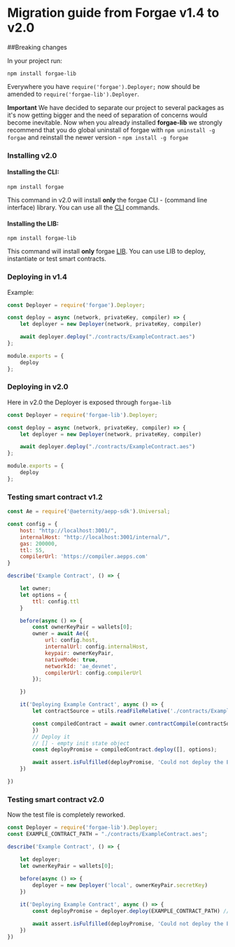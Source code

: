 # Migration guide from Forgae v1.4 to v2.0

##Breaking changes

In your project run:

```text
npm install forgae-lib
```

Everywhere you have `require('forgae').Deployer;` now should be amended to `require('forgae-lib').Deployer`. 

**Important** We have decided to separate our project to several packages as it's now getting bigger and the need of separation of concerns would become inevitable.
Now when you already installed **forgae-lib** we strongly recommend that you do global uninstall of forgae with `npm uninstall -g forgae` and reinstall the newer version - `npm install -g forgae`

### Installing v2.0

#### Installing the CLI:
```test
npm install forgae
```

This command in v2.0 will install **only** the forgae CLI - (command line interface) library. You can use all the [CLI](https://app.gitbook.com/@forgae/s/forgae/v/develop/developer-documentation/forgae-cli) commands.

#### Installing the LIB:
```text
npm install forgae-lib
```

This command will install **only** forgae [LIB](https://app.gitbook.com/@forgae/s/forgae/v/develop/developer-documentation/forgae-library-api/deployer). You can use LIB to deploy, instantiate or test smart contracts.

### Deploying in v1.4

Example:
```javascript
const Deployer = require('forgae').Deployer;

const deploy = async (network, privateKey, compiler) => {
    let deployer = new Deployer(network, privateKey, compiler)

    await deployer.deploy("./contracts/ExampleContract.aes")
};

module.exports = {
    deploy
};
```

### Deploying in v2.0

Here in v2.0 the Deployer is exposed through `forgae-lib`

```javascript
const Deployer = require('forgae-lib').Deployer;

const deploy = async (network, privateKey, compiler) => {
    let deployer = new Deployer(network, privateKey, compiler)

    await deployer.deploy("./contracts/ExampleContract.aes")
};

module.exports = {
    deploy
};
```

### Testing smart contract v1.2
```javascript
const Ae = require('@aeternity/aepp-sdk').Universal;

const config = {
    host: "http://localhost:3001/",
    internalHost: "http://localhost:3001/internal/",
    gas: 200000,
    ttl: 55,
    compilerUrl: 'https://compiler.aepps.com'
}

describe('Example Contract', () => {

    let owner;
    let options = {
        ttl: config.ttl
    }

    before(async () => {
        const ownerKeyPair = wallets[0];
        owner = await Ae({
            url: config.host,
            internalUrl: config.internalHost,
            keypair: ownerKeyPair,
            nativeMode: true,
            networkId: 'ae_devnet',
            compilerUrl: config.compilerUrl
        });

    })

    it('Deploying Example Contract', async () => {
        let contractSource = utils.readFileRelative('./contracts/ExampleContract.aes', "utf-8"); // Read the aes file

        const compiledContract = await owner.contractCompile(contractSource, { // Compile it
        })
        // Deploy it
        // [] - empty init state object
        const deployPromise = compiledContract.deploy([], options);

        await assert.isFulfilled(deployPromise, 'Could not deploy the ExampleContract Smart Contract'); // Check it is deployed
    })

})
```
### Testing smart contract v2.0

Now the test file is completely reworked.
```javascript
const Deployer = require('forgae-lib').Deployer;
const EXAMPLE_CONTRACT_PATH = "./contracts/ExampleContract.aes";

describe('Example Contract', () => {

    let deployer;
    let ownerKeyPair = wallets[0];
    
    before(async () => {
        deployer = new Deployer('local', ownerKeyPair.secretKey)
    })

    it('Deploying Example Contract', async () => {
        const deployPromise = deployer.deploy(EXAMPLE_CONTRACT_PATH) // Deploy it

        await assert.isFulfilled(deployPromise, 'Could not deploy the ExampleContract Smart Contract'); // Check whether it's deployed
    })
})
```